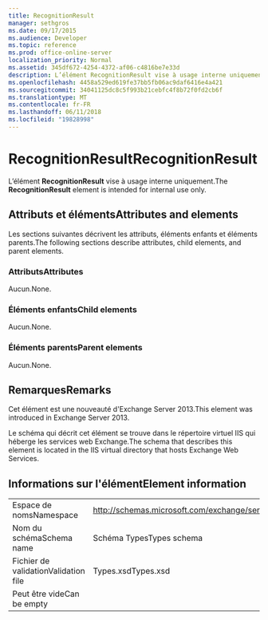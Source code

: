 ```yaml
---
title: RecognitionResult
manager: sethgros
ms.date: 09/17/2015
ms.audience: Developer
ms.topic: reference
ms.prod: office-online-server
localization_priority: Normal
ms.assetid: 345df672-4254-4372-af06-c4816be7e33d
description: L’élément RecognitionResult vise à usage interne uniquement.
ms.openlocfilehash: 4458a529ed619fe37bb5fb06ac9daf6416e4a421
ms.sourcegitcommit: 34041125dc8c5f993b21cebfc4f8b72f0fd2cb6f
ms.translationtype: MT
ms.contentlocale: fr-FR
ms.lasthandoff: 06/11/2018
ms.locfileid: "19828998"
---
```

# <a name="recognitionresult"></a><span data-ttu-id="682ce-103">RecognitionResult</span><span class="sxs-lookup"><span data-stu-id="682ce-103">RecognitionResult</span></span>

<span data-ttu-id="682ce-104">L’élément **RecognitionResult** vise à usage interne uniquement.</span><span class="sxs-lookup"><span data-stu-id="682ce-104">The **RecognitionResult** element is intended for internal use only.</span></span> 

## <a name="attributes-and-elements"></a><span data-ttu-id="682ce-105">Attributs et éléments</span><span class="sxs-lookup"><span data-stu-id="682ce-105">Attributes and elements</span></span>

<span data-ttu-id="682ce-106">Les sections suivantes décrivent les attributs, éléments enfants et éléments parents.</span><span class="sxs-lookup"><span data-stu-id="682ce-106">The following sections describe attributes, child elements, and parent elements.</span></span>
  
### <a name="attributes"></a><span data-ttu-id="682ce-107">Attributs</span><span class="sxs-lookup"><span data-stu-id="682ce-107">Attributes</span></span>

<span data-ttu-id="682ce-108">Aucun.</span><span class="sxs-lookup"><span data-stu-id="682ce-108">None.</span></span>
  
### <a name="child-elements"></a><span data-ttu-id="682ce-109">Éléments enfants</span><span class="sxs-lookup"><span data-stu-id="682ce-109">Child elements</span></span>

<span data-ttu-id="682ce-110">Aucun.</span><span class="sxs-lookup"><span data-stu-id="682ce-110">None.</span></span>
  
### <a name="parent-elements"></a><span data-ttu-id="682ce-111">Éléments parents</span><span class="sxs-lookup"><span data-stu-id="682ce-111">Parent elements</span></span>

<span data-ttu-id="682ce-112">Aucun.</span><span class="sxs-lookup"><span data-stu-id="682ce-112">None.</span></span>
  
## <a name="remarks"></a><span data-ttu-id="682ce-113">Remarques</span><span class="sxs-lookup"><span data-stu-id="682ce-113">Remarks</span></span>

<span data-ttu-id="682ce-114">Cet élément est une nouveauté d'Exchange Server 2013.</span><span class="sxs-lookup"><span data-stu-id="682ce-114">This element was introduced in Exchange Server 2013.</span></span>
  
<span data-ttu-id="682ce-115">Le schéma qui décrit cet élément se trouve dans le répertoire virtuel IIS qui héberge les services web Exchange.</span><span class="sxs-lookup"><span data-stu-id="682ce-115">The schema that describes this element is located in the IIS virtual directory that hosts Exchange Web Services.</span></span>
  
## <a name="element-information"></a><span data-ttu-id="682ce-116">Informations sur l'élément</span><span class="sxs-lookup"><span data-stu-id="682ce-116">Element information</span></span>

|||
|:-----|:-----|
|<span data-ttu-id="682ce-117">Espace de noms</span><span class="sxs-lookup"><span data-stu-id="682ce-117">Namespace</span></span>  <br/> |http://schemas.microsoft.com/exchange/services/2006/types  <br/> |
|<span data-ttu-id="682ce-118">Nom du schéma</span><span class="sxs-lookup"><span data-stu-id="682ce-118">Schema name</span></span>  <br/> |<span data-ttu-id="682ce-119">Schéma Types</span><span class="sxs-lookup"><span data-stu-id="682ce-119">Types schema</span></span>  <br/> |
|<span data-ttu-id="682ce-120">Fichier de validation</span><span class="sxs-lookup"><span data-stu-id="682ce-120">Validation file</span></span>  <br/> |<span data-ttu-id="682ce-121">Types.xsd</span><span class="sxs-lookup"><span data-stu-id="682ce-121">Types.xsd</span></span>  <br/> |
|<span data-ttu-id="682ce-122">Peut être vide</span><span class="sxs-lookup"><span data-stu-id="682ce-122">Can be empty</span></span>  <br/> ||
   

